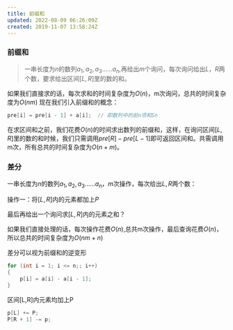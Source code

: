 ```yaml
---
title: 前缀和
updated: 2022-08-09 06:26:09Z
created: 2019-11-07 13:58:24Z
---
```


### 前缀和
>一串长度为$n$的数列$a_1,a_2,a_3......a_n$,再给出$m$个询问，每次询问给出$L，R$两个数，要求给出区间$[L,R]$里的数的和。

如果我们直接求的话，每次求和的时间复杂度为$O(n)$，m次询问，总共的时间复杂度为$O(nm)$
现在我们引入前缀和的概念：
```c++
pre[i] = pre[i - 1] + a[i];  // 即数列中的前n项和Sn
```
在求区间和之前，我们花费$O(n)$的时间求出数列的前缀和，这样，在询问区间$[L,R]$里的数的和时候，我们只需调用$pre[R]-pre[L-1]$即可返回区间和。共需调用m次，所有总共的时间复杂度为$O(n+m)$。

### 差分

一串长度为$n$的数列$a_1,a_2,a_3......a_n$，$m$次操作，每次给出$L,R$两个数：

操作一：将$[L,R]$内的元素都加上$P$

最后再给出一个询问求$[L,R]$内的元素之和？

如果我们直接处理的话，每次操作花费$O(n)$,总共m次操作，最后查询花费$O(n)$，所以总共的时间复杂度为$O(nm+n)$

差分可以视为前缀和的逆变形
```c++
for (int i = 1; i <= n;; i++)
{
    p[i] = a[i] - a[i - 1];
}
```
区间[L,R]内元素均加上P
```c++
p[L] += P;
P[R + 1] -= p;
```

